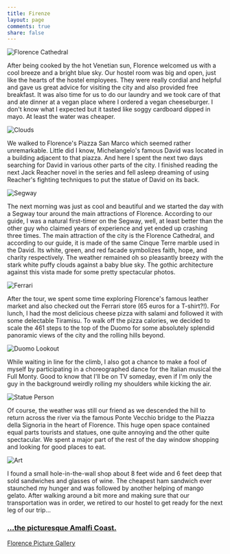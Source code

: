 ```yaml
---
title: Firenze
layout: page
comments: true
share: false
---
```


![Florence Cathedral](https://lh4.googleusercontent.com/-vTdIqzKmV8w/UeFb-ZGldeI/AAAAAAAAGJA/VS0hynjjJPs/IMG_3777.JPG "The Florence Cathedral")

After being cooked by the hot Venetian sun, Florence welcomed us with a cool breeze and a bright blue sky. Our hostel room was big and open, just like the hearts of the hostel employees. They were really cordial and helpful and gave us great advice for visiting the city and also provided free breakfast. It was also time for us to do our laundry and we took care of that and ate dinner at a vegan place where I ordered a vegan cheeseburger. I don't know what I expected but it tasted like soggy cardboard dipped in mayo. At least the water was cheaper. 

![Clouds](https://lh4.googleusercontent.com/-50h0MBJBbCk/UeFb-szA_SI/AAAAAAAAGJI/JoH5g5n_64g/IMG_3778.JPG "The weather was absolutely amazing in Florence! The clouds made every picture.")

We walked to Florence's Piazza San Marco which seemed rather unremarkable. Little did I know, Michelangelo's famous David was located in a building adjacent to that piazza. And here I spent the next two days searching for David in various other parts of the city. I finished reading the next Jack Reacher novel in the series and fell asleep dreaming of using Reacher's fighting techniques to put the statue of David on its back.

![Segway](https://lh6.googleusercontent.com/-UIriw8IMqag/UeFb96a1k3I/AAAAAAAAGME/ijDI6gev7GQ/IMG_3768.JPG "Found a handsome young fellow on a Segway!")

The next morning was just as cool and beautiful and we started the day with a Segway tour 
around the main attractions of Florence. According to our guide, I was a natural first-timer on the Segway, well, at least better than the other guy who claimed years of experience and yet ended up crashing three times. The main attraction of the city is the Florence Cathedral, and according to our guide, it is made of the same Cinque Terre marble used in the David. Its white, green, and red facade symbolizes faith, hope, and charity respectively. The weather remained oh so pleasantly breezy with the stark white puffy clouds against a baby blue sky. The gothic architecture against this vista made for some pretty spectacular photos.

![Ferrari](https://lh3.googleusercontent.com/-w-m1e8jo0ZY/UeFcAhuHTXI/AAAAAAAAGJo/m1j-Sc_uAns/IMG_3845.JPG "Don't touch it, said the guy in the store as we walked in.")

After the tour, we spent some time exploring Florence's famous leather market and also checked out the Ferrari store (65 euros for a T-shirt?!). For lunch, I had the most delicious cheese pizza with salami and followed it with some delectable Tiramisu.  To walk off the pizza calories, we decided to scale the 461 steps to the top of the Duomo for some absolutely splendid panoramic views of the city and the rolling hills beyond.

![Duomo Lookout](https://lh6.googleusercontent.com/-TdoU_F0xXlI/UeFcEhPOtVI/AAAAAAAAGKw/_OHr2D12dnM/IMG_3955.JPG "The city from the top of the Duomo.")

While waiting in line for the climb, I also got a chance to make a fool of myself by participating in a choreographed dance for the Italian musical the Full Monty. Good to know that I'll be on TV someday, even if I'm only the guy in the background weirdly rolling my shoulders while kicking the air. 

![Statue Person](https://lh4.googleusercontent.com/-QUgxLOdzOhk/UeFcGsNMx6I/AAAAAAAAGLQ/oYgCoAGJqko/IMG_4010.JPG "That's not a statue, but a person. She stood there for the whole day. Then came back the next day too!")

Of course, the weather was still our friend as we descended the hill to return across the river via the famous Ponte Vecchio bridge to the Piazza della Signoria in the heart of Florence. This huge open space contained equal parts tourists and statues, one quite annoying and the other quite spectacular. We spent a major part of the rest of the day window shopping and looking for good places to eat.

![Art](https://lh3.googleusercontent.com/-9sdCv80dYU4/UeFcBVzspGI/AAAAAAAAGJ0/E6hZwnyGm3s/IMG_3848.JPG "Some Florentine modern art.")

I found a small hole-in-the-wall shop about 8 feet wide and 6 feet deep that sold sandwiches and glasses of wine. The cheapest ham sandwich ever staunched my hunger and was followed by another helping of mango gelato. After walking around a bit more and making sure that our transportation was in order, we retired to our hostel to get ready for the next leg of our trip...

### [...the picturesque Amalfi Coast. <i class="fa fa-arrow-circle-right"></i>](amalfi.html)

[Florence Picture Gallery](https://plus.google.com/photos/110745696308108020413/albums/5895298419904457761?authkey=CJnqovTAzezqnwE)